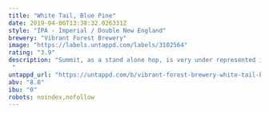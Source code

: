 ```yaml
---
title: "White Tail, Blue Pine"
date: 2019-04-06T13:38:32.026331Z
style: "IPA - Imperial / Double New England"
brewery: "Vibrant Forest Brewery"
image: "https://labels.untappd.com/labels/3102564"
rating: "3.9"
description: "Summit, as a stand alone hop, is very under represented in the brewing world.  Often relegated to bittering, or lost among other varietals, it doesn't often get to shine.  This ends here.  Immediate blasts of juicy, resinous citrus assault the palate.  Orange dominates the flavour, and lends its pith to a long and bitey finish. "
untappd_url: "https://untappd.com/b/vibrant-forest-brewery-white-tail-blue-pine/3102564"
abv: "8.0"
ibu: "0"
robots: noindex,nofollow
---
```

